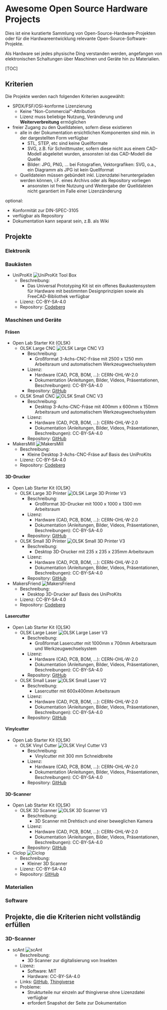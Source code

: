 # Awesome Open Source Hardware Projects

Dies ist eine kuratierte Sammlung von Open-Source-Hardware-Projekten oder für die Hardwareentwicklung relevante Open-Source-Software-Projekte.

Als Hardware sei jedes physische Ding verstanden werden, angefangen von elektronischen Schaltungen über Maschinen und Geräte hin zu Materialien.


[TOC]


## Kriterien

Die Projekte werden nach folgenden Kriterien ausgewählt:

- SPDX/FSF/OSI-konforme Lizenzierung
    - Keine "Non-Commercial"-Attribution
    - Lizenz muss beliebige Nutzung, Veränderung und **Weiterverbreitung** ermöglichen
- freier Zugang zu den Quelldateien, sofern diese existieren
    - alle in der Dokumentation ersichtlichen Komponenten sind min. in der dargestellten Form verfügbar
        - STL, STEP, etc sind keine Quellformate
        - SVG, z.B. für Schnittmuster, sofern diese nicht aus einem CAD-Modell abgeleitet wurden, ansonsten ist das CAD-Modell die Quelle
        - Bilder: JPG, PNG, ... bei Fotografien, Vektorgrafiken: SVG, o.a., ein Diagramm als JPG ist kein Quellformat
    - Quelldateien müssen gebündelt inkl. Lizenzdatei heruntergeladen werden können, i.F. eines Archivs oder als Repository vorliegen
        - ansonsten ist freie Nutzung und Weitergabe der Quelldateien nicht garantiert im Falle einer Lizenzänderung

optional:

- Konformität zur DIN-SPEC-3105
- verfügbar als Repository
- Dokumentation kann separat sein, z.B. als Wiki


## Projekte


### Elektronik


### Baukästen

- UniProKit
        ![UniProKit Tool Box](https://codeberg.org/case06/upklib_v2/raw/branch/master/toolbox/images/set_all.jpg)
    - Beschreibung:
        - Das Universal Prototyping Kit ist ein offenes Baukastensystem für Hardware mit bestimmten Designprinzipien sowie als FreeCAD-Bibliothek verfügbar
    - Lizenz: CC-BY-SA-4.0
    - Repository: [Codeberg](https://codeberg.org/case06/upklib_v2)



### Maschinen und Geräte


#### Fräsen

- Open Lab Starter Kit (OLSK)
    - OLSK Large CNC
            ![OLSK Large CNC V3](https://github.com/Open-Lab-Starter-Kit/OLSK-Large-CNC/raw/main/media/OLSK_Large_CNC_V2_1.jpg)
        - Beschreibung:
            - Großformat 3-Achs-CNC-Fräse mit 2500 x 1250 mm Arbeitsraum und automatischem Werkzeugwechselsystem
        - Lizenz:
            - Hardware (CAD, PCB, BOM, ...): CERN-OHL-W-2.0
            - Dokumentation (Anleitungen, Bilder, Videos, Präsentationen, Beschreibungen): CC-BY-SA-4.0
        - Repository: [GitHub](https://github.com/Open-Lab-Starter-Kit/OLSK-Large-CNC)
    - OLSK Small CNC
            ![OLSK Small CNC V3](https://github.com/Open-Lab-Starter-Kit/OLSK-Small-CNC/raw/main/media/OLSK_SmallCNC_V3_1.png)
        - Beschreibung:
            - Desktop 3-Achs-CNC-Fräse mit 400mm x 600mm x 150mm Arbeitsraum und automatischem Werkzeugwechselsystem
        - Lizenz:
            - Hardware (CAD, PCB, BOM, ...): CERN-OHL-W-2.0
            - Dokumentation (Anleitungen, Bilder, Videos, Präsentationen, Beschreibungen): CC-BY-SA-4.0
        - Repository: [GitHub](https://github.com/Open-Lab-Starter-Kit/OLSK-Small-CNC)
- MakersMill
        ![MakersMill](https://codeberg.org/case06/MakersMill/raw/branch/main/cadfiles/images/makersmill_v1.png)
    - Beschreibung:
        - Kleine Desktop 3-Achs-CNC-Fräse auf Basis des UniProKits
    - Lizenz: CC-BY-SA-4.0
    - Repository: [Codeberg](https://codeberg.org/case06/MakersMill)







#### 3D-Drucker

- Open Lab Starter Kit (OLSK)
    - OLSK Large 3D Printer
            ![OLSK Large 3D Printer V3](https://github.com/Open-Lab-Starter-Kit/OLSK-Large-3D-Printer/raw/main/media/OLSK_Large3DPrinter_V2_1.png)
        - Beschreibung:
            - Großformat 3D-Drucker mit 1000 x 1000 x 1300 mm Arbeitsraum
        - Lizenz:
            - Hardware (CAD, PCB, BOM, ...): CERN-OHL-W-2.0
            - Dokumentation (Anleitungen, Bilder, Videos, Präsentationen, Beschreibungen): CC-BY-SA-4.0
        - Repository: [GitHub](https://github.com/Open-Lab-Starter-Kit/OLSK-Large-3D-Printer)
    - OLSK Small 3D Printer
            ![OLSK Small 3D Printer V3](https://github.com/Open-Lab-Starter-Kit/OLSK-Small-3D-Printer/raw/main/media/OLSK_Small_3DPrinter_V3_1.png)
        - Beschreibung:
            - Desktop 3D-Drucker mit 235 x 235 x 235mm Arbeitsraum
        - Lizenz:
            - Hardware (CAD, PCB, BOM, ...): CERN-OHL-W-2.0
            - Dokumentation (Anleitungen, Bilder, Videos, Präsentationen, Beschreibungen): CC-BY-SA-4.0
        - Repository: [GitHub](https://github.com/Open-Lab-Starter-Kit/OLSK-Small-3D-Printer)
- MakersFriend
        ![MakersFriend](https://codeberg.org/case06/MakersFriend/raw/branch/main/doc/bom_src/images/rawimages/IMG_20210419_174207.jpg)
    - Beschreibung:
        - Desktop 3D-Drucker auf Basis des UniProKits
    - Lizenz: CC-BY-SA-4.0
    - Repository: [Codeberg](https://codeberg.org/case06/MakersFriend)


#### Lasercutter

- Open Lab Starter Kit (OLSK)
    - OLSK Large Laser
            ![OLSK Large Laser V3](https://github.com/Open-Lab-Starter-Kit/OLSK-Large-Laser/raw/main/media/OLSK_Large_Laser_V2_2.png)
        - Beschreibung:
            - Großformat Lasercutter mit 1000mm x 700mm Arbeitsraum und Werkzeugwechselsystem
        - Lizenz:
            - Hardware (CAD, PCB, BOM, ...): CERN-OHL-W-2.0
            - Dokumentation (Anleitungen, Bilder, Videos, Präsentationen, Beschreibungen): CC-BY-SA-4.0
        - Repository: [GitHub](https://github.com/Open-Lab-Starter-Kit/OLSK-Large-Laser)
    - OLSK Small Laser
            ![OLSK Small Laser V2](https://github.com/Open-Lab-Starter-Kit/OLSK-Small-Laser/raw/main/media/OLSK_Small_Laser_v2_Intro.jpg)
        - Beschreibung:
            - Lasercutter mit 600x400mm Arbeitsraum
        - Lizenz:
            - Hardware (CAD, PCB, BOM, ...): CERN-OHL-W-2.0
            - Dokumentation (Anleitungen, Bilder, Videos, Präsentationen, Beschreibungen): CC-BY-SA-4.0
        - Repository: [GitHub](https://github.com/Open-Lab-Starter-Kit/OLSK-Small-Laser)


#### Vinylcutter

- Open Lab Starter Kit (OLSK)
    - OLSK Vinyl Cutter
        ![OLSK Vinyl Cutter V3](https://github.com/Open-Lab-Starter-Kit/OLSK-Vinyl-Cutter/raw/main/media/OLSK_Vinyl_Cutter_V3_1.png)
        - Beschreibung:
            - Vinylcutter mit 300 mm Schneidbreite
        - Lizenz:
            - Hardware (CAD, PCB, BOM, ...): CERN-OHL-W-2.0
            - Dokumentation (Anleitungen, Bilder, Videos, Präsentationen, Beschreibungen): CC-BY-SA-4.0
        - Repository: [GitHub](https://github.com/Open-Lab-Starter-Kit/OLSK-Vinyl-Cutter)


#### 3D-Scanner

- Open Lab Starter Kit (OLSK)
    - OLSK 3D Scanner
        ![OLSK 3D Scanner V3](https://github.com/Open-Lab-Starter-Kit/OLSK-3D-Scanner/raw/main/media/OLSK_3DScanner_v3_1.png)
        - Beschreibung:
            - 3D Scanner mit Drehtisch und einer beweglichen Kamera
        - Lizenz:
            - Hardware (CAD, PCB, BOM, ...): CERN-OHL-W-2.0
            - Dokumentation (Anleitungen, Bilder, Videos, Präsentationen, Beschreibungen): CC-BY-SA-4.0
        - Repository: [GitHub](https://github.com/Open-Lab-Starter-Kit/OLSK-3D-Scanner)
- Ciclop
        ![Ciclop](https://github.com/bqlabs/ciclop/raw/master/doc/images/ciclop.jpg)
    - Beschreibung:
        - Kleiner 3D Scanner
    - Lizenz: CC-BY-SA-4.0
    - Repository: [GitHub](https://github.com/LibreScanner/ciclop)







### Materialien





### Software



## Projekte, die die Kriterien nicht vollständig erfüllen

### 3D-Scanner

- scAnt
        ![scAnt](https://github.com/evo-biomech/scAnt/raw/master/images/scanner_3D_comp.png)
    - Beschreibung:
        - 3D Scanner zur digitalisierung von Insekten
    - Lizenz: 
        - Software: MIT
        - Hardware: CC-BY-SA-4.0
    - Links: [GitHub](https://github.com/evo-biomech/scAnt), [Thingiverse](https://www.thingiverse.com/thing:4694713)
    - Probleme:
        - Strukturteile nur einzeln auf thingiverse ohne Lizenzdatei verfügbar
        - erfordert Snapshot der Seite zur Dokumentation